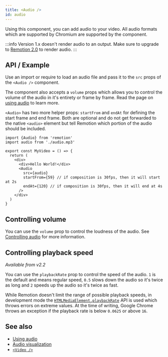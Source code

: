 ```yaml
---
title: <Audio />
id: audio
---
```


Using this component, you can add audio to your video. All audio formats which are supported by Chromium are supported by the component.

:::info
Version 1.x doesn't render audio to an output. Make sure to upgrade to [Remotion 2.0](/docs/2-0-migration) to render audio.
:::

## API / Example

Use an import or require to load an audio file and pass it to the `src` props of the `<Audio />` component.

The component also accepts a `volume` props which allows you to control the volume of the audio in it's entirety or frame by frame. Read the page on [using audio](/docs/using-audio) to learn more.

`<Audio>` has two more helper props: `startFrom` and `endAt` for defining the start frame and end frame. Both are optional and do not get forwarded to the native `<audio>` element but tell Remotion which portion of the audio should be included.

```tsx twoslash
import {Audio} from 'remotion'
import audio from './audio.mp3'

export const MyVideo = () => {
  return (
    <div>
      <div>Hello World!</div>
      <Audio
        src={audio}
        startFrom={59} // if composition is 30fps, then it will start at 2s
        endAt={120} // if composition is 30fps, then it will end at 4s
      />
    </div>
  )
}
```

## Controlling volume

You can use the `volume` prop to control the loudness of the audio. See [Controlling audio](/docs/using-audio#controlling-volume) for more information.

## Controlling playback speed

_Available from v2.2_

You can use the `playbackRate` prop to control the speed of the audio. `1` is the default and means regular speed, `0.5` slows down the audio so it's twice as long and `2` speeds up the audio so it's twice as fast.

While Remotion doesn't limit the range of possible playback speeds, in development mode the [`HTMLMediaElement.playbackRate`](https://developer.mozilla.org/en-US/docs/Web/API/HTMLMediaElement/playbackRate) API is used which throws errors on extreme values. At the time of writing, Google Chrome throws an exception if the playback rate is below `0.0625` or above `16`.

## See also

- [Using audio](/docs/audio)
- [Audio visualization](/docs/audio-visualization)
- [`<Video />`](/docs/video)
